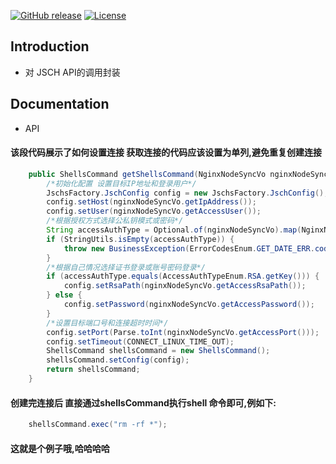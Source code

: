 [![GitHub release](https://img.shields.io/badge/release-1.0.0-28a745.svg)](https://github.com/0nebean/com.alibaba.druid-0nebean.custom/releases)
[![License](https://img.shields.io/badge/license-Apache%202-4EB1BA.svg)](https://www.apache.org/licenses/LICENSE-2.0.html)


Introduction
---
- 对 JSCH API的调用封装

Documentation
---
- API
#### 该段代码展示了如何设置连接 获取连接的代码应该设置为单列,避免重复创建连接
```java
    public ShellsCommand getShellsCommand(NginxNodeSyncVo nginxNodeSyncVo) {
        /*初始化配置 设置目标IP地址和登录用户*/
        JschsFactory.JschConfig config = new JschsFactory.JschConfig();
        config.setHost(nginxNodeSyncVo.getIpAddress());
        config.setUser(nginxNodeSyncVo.getAccessUser());
        /*根据授权方式选择公私钥模式或密码*/
        String accessAuthType = Optional.of(nginxNodeSyncVo).map(NginxNodeSyncVo::getAccessAuthType).orElse("");
        if (StringUtils.isEmpty(accessAuthType)) {
            throw new BusinessException(ErrorCodesEnum.GET_DATE_ERR.code(), ErrorCodesEnum.GET_DATE_ERR.msg() + " filed of accessAuthType is empty");
        }
        /*根据自己情况选择证书登录或账号密码登录*/
        if (accessAuthType.equals(AccessAuthTypeEnum.RSA.getKey())) {
            config.setRsaPath(nginxNodeSyncVo.getAccessRsaPath());
        } else {
            config.setPassword(nginxNodeSyncVo.getAccessPassword());
        }
        /*设置目标端口号和连接超时时间*/
        config.setPort(Parse.toInt(nginxNodeSyncVo.getAccessPort()));
        config.setTimeout(CONNECT_LINUX_TIME_OUT);
        ShellsCommand shellsCommand = new ShellsCommand();
        shellsCommand.setConfig(config);
        return shellsCommand;
    }
```

#### 创建完连接后 直接通过shellsCommand执行shell 命令即可,例如下:
```java
    shellsCommand.exec("rm -rf *");
```

#### 这就是个例子哦,哈哈哈哈
